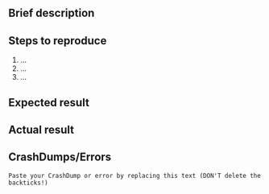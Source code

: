 <!-- You DON'T have to delete the comments (<!- Text ->), they won't be shown in the final issue -->

## Brief description
<!-- Describe the issue  REQUIRED-->

## Steps to reproduce
<!-- How can anyone reproduce the issue?  REQUIRED-->
1. ...
2. ...
3. ...

## Expected result
<!-- What do you want to happen? -->

## Actual result
<!-- What actually happens: -->

## CrashDumps/Errors
<!-- What is the output in the console after reproducing the issue?  REQUIRED-->
```
Paste your CrashDump or error by replacing this text (DON'T delete the backticks!)
```
